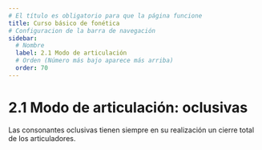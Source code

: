 ```yaml
---
# El título es obligatorio para que la página funcione
title: Curso básico de fonética
# Configuracion de la barra de navegación
sidebar:
  # Nombre
  label: 2.1 Modo de articulación
  # Orden (Número más bajo aparece más arriba)
  order: 70
---
```

# 2.1 Modo de articulación: oclusivas

Las consonantes oclusivas tienen siempre en su realización un cierre total de los articuladores.

